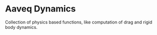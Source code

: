 # Aaveq Dynamics
Collection of physics based functions, like computation of drag and rigid body dynamics. 
